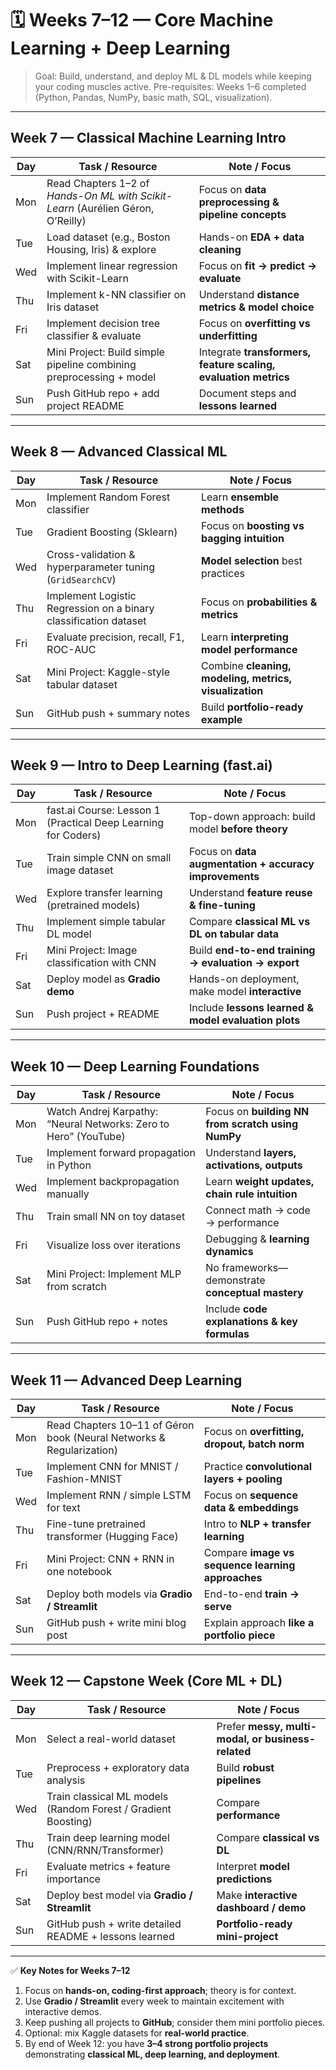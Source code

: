 # 🗓 Weeks 7–12 — Core Machine Learning + Deep Learning

> Goal: Build, understand, and deploy ML & DL models while keeping your coding muscles active.
> Pre-requisites: Weeks 1–6 completed (Python, Pandas, NumPy, basic math, SQL, visualization).

---

## **Week 7 — Classical Machine Learning Intro**

| Day | Task / Resource                                                                 | Note / Focus                                                    |
| --- | ------------------------------------------------------------------------------- | --------------------------------------------------------------- |
| Mon | Read Chapters 1–2 of *Hands-On ML with Scikit-Learn* (Aurélien Géron, O’Reilly) | Focus on **data preprocessing & pipeline concepts**             |
| Tue | Load dataset (e.g., Boston Housing, Iris) & explore                             | Hands-on **EDA + data cleaning**                                |
| Wed | Implement linear regression with Scikit-Learn                                   | Focus on **fit → predict → evaluate**                           |
| Thu | Implement k-NN classifier on Iris dataset                                       | Understand **distance metrics & model choice**                  |
| Fri | Implement decision tree classifier & evaluate                                   | Focus on **overfitting vs underfitting**                        |
| Sat | Mini Project: Build simple pipeline combining preprocessing + model             | Integrate **transformers, feature scaling, evaluation metrics** |
| Sun | Push GitHub repo + add project README                                           | Document steps and **lessons learned**                          |

---

## **Week 8 — Advanced Classical ML**

| Day | Task / Resource                                                  | Note / Focus                                           |
| --- | ---------------------------------------------------------------- | ------------------------------------------------------ |
| Mon | Implement Random Forest classifier                               | Learn **ensemble methods**                             |
| Tue | Gradient Boosting (Sklearn)                                      | Focus on **boosting vs bagging intuition**             |
| Wed | Cross-validation & hyperparameter tuning (`GridSearchCV`)        | **Model selection** best practices                     |
| Thu | Implement Logistic Regression on a binary classification dataset | Focus on **probabilities & metrics**                   |
| Fri | Evaluate precision, recall, F1, ROC-AUC                          | Learn **interpreting model performance**               |
| Sat | Mini Project: Kaggle-style tabular dataset                       | Combine **cleaning, modeling, metrics, visualization** |
| Sun | GitHub push + summary notes                                      | Build **portfolio-ready example**                      |

---

## **Week 9 — Intro to Deep Learning (fast.ai)**

| Day | Task / Resource                                               | Note / Focus                                           |
| --- | ------------------------------------------------------------- | ------------------------------------------------------ |
| Mon | fast.ai Course: Lesson 1 (Practical Deep Learning for Coders) | Top-down approach: build model **before theory**       |
| Tue | Train simple CNN on small image dataset                       | Focus on **data augmentation + accuracy improvements** |
| Wed | Explore transfer learning (pretrained models)                 | Understand **feature reuse & fine-tuning**             |
| Thu | Implement simple tabular DL model                             | Compare **classical ML vs DL on tabular data**         |
| Fri | Mini Project: Image classification with CNN                   | Build **end-to-end training → evaluation → export**    |
| Sat | Deploy model as **Gradio demo**                               | Hands-on deployment, make model **interactive**        |
| Sun | Push project + README                                         | Include **lessons learned & model evaluation plots**   |

---

## **Week 10 — Deep Learning Foundations**

| Day | Task / Resource                                                  | Note / Focus                                      |
| --- | ---------------------------------------------------------------- | ------------------------------------------------- |
| Mon | Watch Andrej Karpathy: “Neural Networks: Zero to Hero” (YouTube) | Focus on **building NN from scratch using NumPy** |
| Tue | Implement forward propagation in Python                          | Understand **layers, activations, outputs**       |
| Wed | Implement backpropagation manually                               | Learn **weight updates, chain rule intuition**    |
| Thu | Train small NN on toy dataset                                    | Connect math → code → performance                 |
| Fri | Visualize loss over iterations                                   | Debugging & **learning dynamics**                 |
| Sat | Mini Project: Implement MLP from scratch                         | No frameworks—demonstrate **conceptual mastery**  |
| Sun | Push GitHub repo + notes                                         | Include **code explanations & key formulas**      |

---

## **Week 11 — Advanced Deep Learning**

| Day | Task / Resource                                                      | Note / Focus                                      |
| --- | -------------------------------------------------------------------- | ------------------------------------------------- |
| Mon | Read Chapters 10–11 of Géron book (Neural Networks & Regularization) | Focus on **overfitting, dropout, batch norm**     |
| Tue | Implement CNN for MNIST / Fashion-MNIST                              | Practice **convolutional layers + pooling**       |
| Wed | Implement RNN / simple LSTM for text                                 | Focus on **sequence data & embeddings**           |
| Thu | Fine-tune pretrained transformer (Hugging Face)                      | Intro to **NLP + transfer learning**              |
| Fri | Mini Project: CNN + RNN in one notebook                              | Compare **image vs sequence learning approaches** |
| Sat | Deploy both models via **Gradio / Streamlit**                        | End-to-end **train → serve**                      |
| Sun | GitHub push + write mini blog post                                   | Explain approach **like a portfolio piece**       |

---

## **Week 12 — Capstone Week (Core ML + DL)**

| Day | Task / Resource                                               | Note / Focus                                       |
| --- | ------------------------------------------------------------- | -------------------------------------------------- |
| Mon | Select a real-world dataset                                   | Prefer **messy, multi-modal, or business-related** |
| Tue | Preprocess + exploratory data analysis                        | Build **robust pipelines**                         |
| Wed | Train classical ML models (Random Forest / Gradient Boosting) | Compare **performance**                            |
| Thu | Train deep learning model (CNN/RNN/Transformer)               | Compare **classical vs DL**                        |
| Fri | Evaluate metrics + feature importance                         | Interpret **model predictions**                    |
| Sat | Deploy best model via **Gradio / Streamlit**                  | Make **interactive dashboard / demo**              |
| Sun | GitHub push + write detailed README + lessons learned         | **Portfolio-ready mini-project**                   |

---

✅ **Key Notes for Weeks 7–12**

1. Focus on **hands-on, coding-first approach**; theory is for context.
2. Use **Gradio / Streamlit** every week to maintain excitement with interactive demos.
3. Keep pushing all projects to **GitHub**; consider them mini portfolio pieces.
4. Optional: mix Kaggle datasets for **real-world practice**.
5. By end of Week 12: you have **3–4 strong portfolio projects** demonstrating **classical ML, deep learning, and deployment**.
